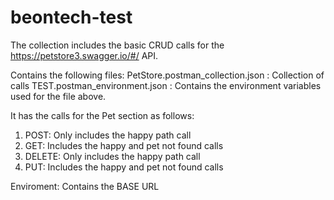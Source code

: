 # beontech-test
The collection includes the basic CRUD calls for the https://petstore3.swagger.io/#/ API.

Contains the following files:
PetStore.postman_collection.json : Collection of calls
TEST.postman_environment.json : Contains the environment variables used for the file above.

It has the calls for the Pet section as follows:
1. POST: Only includes the happy path call
2. GET: Includes the happy and pet not found calls
3. DELETE: Only includes the happy path call
4. PUT:  Includes the happy and pet not found calls


Enviroment: Contains the BASE URL

